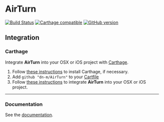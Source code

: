 # AirTurn

[![Build Status](https://travis-ci.org/dn-m/DictionaryTools.svg?branch=master)](https://travis-ci.org/dn-m/AirTurn)
[![Carthage compatible](https://img.shields.io/badge/Carthage-compatible-4BC51D.svg?style=flat)](https://github.com/Carthage/Carthage) 
[![GitHub version](https://badge.fury.io/gh/dn-m%2FDictionaryTools.svg)](https://badge.fury.io/gh/dn-m%2FAirTurn)

<a name="integration"></a>
## Integration

### Carthage
Integrate **AirTurn** into your OSX or iOS project with [Carthage](https://github.com/Carthage/Carthage).

1. Follow [these instructions](https://github.com/Carthage/Carthage#installing-carthage) to install Carthage, if necessary.
2. Add `github "dn-m/AirTurn"` to your [Cartfile](https://github.com/Carthage/Carthage/blob/master/Documentation/Artifacts.md#cartfile)
3. Follow [these instructions](https://github.com/Carthage/Carthage#adding-frameworks-to-an-application) to integrate **AirTurn** into your OSX or iOS project.

***

### Documentation

See the [documentation](http://dn-m.github.io/AirTurn/).
